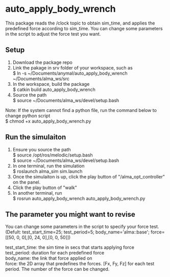 # auto_apply_body_wrench
This package reads the /clock topic to obtain sim_time, and applies the predefined force according to sim_time. You can change some parameters in the script to adjust the force test you want.

## Setup
1. Download the package repo
2. Link the pakage in srv folder of your workspace, such as  
   $ ln -s ~/Documents/anymal/auto_apply_body_wrench ~/Documents/alma_ws/src
3. In the workspace, build the package  
   $ catkin build auto_apply_body_wrench
4. Source the path  
   $ source ~/Documents/alma_ws/devel/setup.bash  

Note: If the system cannot find a python file, run the command below to change python script  
   $ chmod +x auto_apply_body_wrench.py

## Run the simulaiton
1. Ensure you source the path  
   $ source /opt/ros/melodic/setup.bash  
   $ source ~/Documents/alma_ws/devel/setup.bash
2. In one terminal, run the simulation  
   $ roslaunch alma_sim sim.launch
3. Once the simulaiton is up, click the play button of "/alma_opt_controller" on the panel.
4. Click the play button of "walk"  
3. In another terminal, run  
   $ rosrun auto_apply_body_wrench auto_apply_body_wrench.py


## The parameter you might want to revise
You can change some parameters in the script to specify your force test.  
(Defult: test_start_time=25; test_period=5; body_name='alma::base'; force=[[50, 0, 0],[0, 24, 0],[0, 0, 50]])

test_start_time: the sim time in secs that starts applying force  
test_period: duration for each predefined force  
body_name: the link that force applied on  
force: the 2D array that predefines the forces. [Fx, Fy, Fz] for each test period. The number of the force can be changed.
